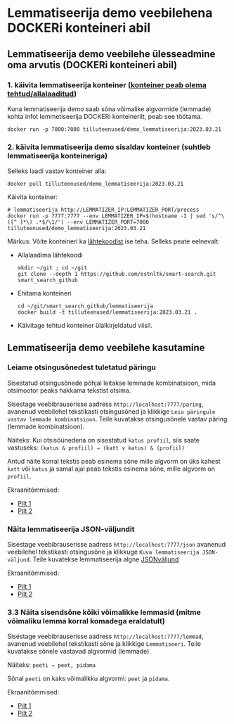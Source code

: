 # Lemmatiseerija demo veebilehena DOCKERi konteineri abil

## Lemmatiseerija demo veebilehe ülesseadmine oma arvutis (DOCKERi konteineri abil)

### 1. käivita lemmatiseerija konteiner ([konteiner peab olema tehtud/allalaaditud](https://github.com/estnltk/smart-search/blob/main/lemmatiseerija/README.md))

Kuna lemmatiseerija demo saab sõna võimalike algvormide (lemmade) kohta infot lemmetiseerija DOCKERi konteinerilt, peab see töötama.

```cmdline
docker run -p 7000:7000 tilluteenused/demo_lemmatiseerija:2023.03.21
```

### 2. käivita lemmatiseerija demo sisaldav konteiner (suhtleb lemmatiseerija konteineriga)

Selleks laadi vastav konteiner alla:
  
```cmdline
docker pull tilluteenused/demo_lemmatiseerija:2023.03.21
```

Käivita konteiner:

```cmdline
# lemmatiseerija http://LEMMATIZER_IP:LEMMATIZER_PORT/process
docker run -p 7777:7777 --env LEMMATIZER_IP=$(hostname -I | sed 's/^\([^ ]*\) .*$/\1/') --env LEMMATIZER_PORT=7000 tilluteenused/demo_lemmatiseerija:2023.03.21
```

Märkus: Võite konteineri ka [lähtekoodist](https://github.com/estnltk/smart-search/tree/main/demo_lemmatiseerija) ise teha. Selleks peate eelnevalt:

* Allalaadima lähtekoodi

  ```commandline
  mkdir ~/git ; cd ~/git 
  git clone --depth 1 https://github.com/estnltk/smart-search.git smart_search_github
  ```

* Ehitama konteineri

  ```commandline
  cd ~/git/smart_search_github/lemmatiseerija
  docker build -t tilluteenused/lemmatiseerija:2023.03.21 .
  ```

* Käivitage tehtud konteiner ülalkirjeldatud viisil.

## Lemmatiseerija demo veebilehe kasutamine

### Leiame otsingusõnedest tuletatud päringu

Sisestatud otsingusõnede põhjal leitakse lemmade kombinatsioon, mida otsimootor peaks
hakkama tekstist otsima.

Sisestage veebibrauserisse aadress
```http://localhost:7777/paring```, avanenud veebilehel tekstikasti otsingusõned ja klikkige ```Leia päringule vastav lemmade kombinatsioon```.
Teile kuvatakse otsingusõnele vastav päring (lemmade kombinatsioon).

Näiteks: Kui otsisõünedena on sisestatud ```katus profiil```, siis saate vastuseks: 
```(katus & profiil) ⇒ (katt ∨ katus) & (profiil)```

Antud näite korral tekstis peab esinema sõne mille algvorm on üks kahest ```katt``` või ```katus``` ja samal ajal peab tekstis esinema sõne, mille algvorm on ```profiil```.

Ekraanitõmmised:

* [Pilt 1](https://github.com/estnltk/smart-search/blob/main/demo_lemmatiseerija/Ekraanipilt_demo_lemmatiseerija_paring1.png)
* [Pilt 2](https://github.com/estnltk/smart-search/blob/main/demo_lemmatiseerija/Ekraanipilt_demo_lemmatiseerija_paring2.png)

### Näita lemmatiseerija JSON-väljundit

Sisestage veebibrauserisse aadress
```http://localhost:7777/json``` avanenud veebilehel tekstikasti otsingusõne
ja klikkuge ```Kuva lemmatiseerija JSON-väljund```.
Teile kuvatekse lemmatiseerija algne [JSONväljund](https://github.com/estnltk/smart-search/blob/main/lemmatiseerija/README-CLOUD.md)

Ekraanitõmmised:

* [Pilt 1](https://github.com/estnltk/smart-search/blob/main/demo_lemmatiseerija/Ekraanipilt_demo_lemmatiseerija_json1.png)
* [Pilt 2](https://github.com/estnltk/smart-search/blob/main/demo_lemmatiseerija/Ekraanipilt_demo_lemmatiseerija_json2.png)

### 3.3 Näita sisendsõne kõiki võimalikke lemmasid (mitme võimaliku lemma korral komadega eraldatult)

Sisestage veebibrauserisse aadress
```http://localhost:7777/lemmad```, avanenud veebilehel tekstikasti sõne ja klikkige ```Lemmatiseeri```.
Teile kuvatakse sõnele vastavad algvormid (lemmade).

Näiteks: ```peeti ⇒ peet, pidama```

Sõnal ```peeti``` on kaks võimalikku algvormi: ```peet``` ja ```pidama```.

Ekraanitõmmised:

* [Pilt 1](https://github.com/estnltk/smart-search/blob/main/demo_lemmatiseerija/Ekraanipilt_demo_lemmatiseerija_lemmad1.png)
* [Pilt 2](https://github.com/estnltk/smart-search/blob/main/demo_lemmatiseerija/Ekraanipilt_demo_lemmatiseerija_lemmad2.png)
